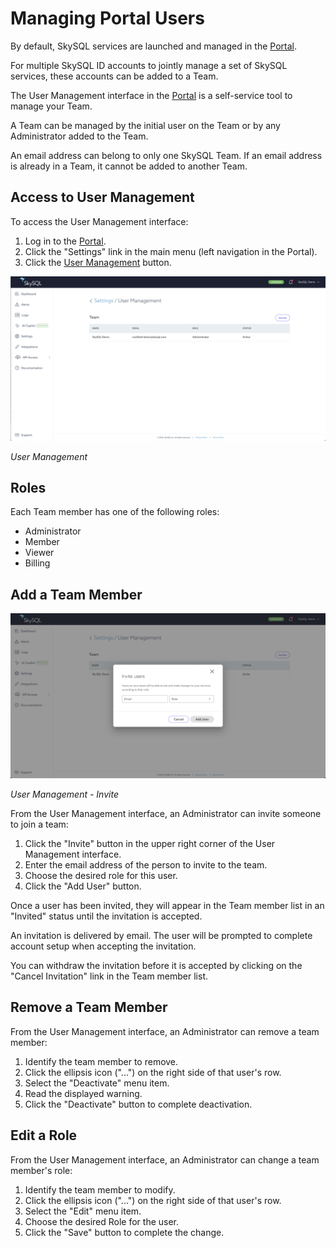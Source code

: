 # Managing Portal Users

By default, SkySQL services are launched and managed in the [Portal](<../../Portal features/>).

For multiple SkySQL ID accounts to jointly manage a set of SkySQL services, these accounts can be added to a Team.

The User Management interface in the [Portal](<../../Portal features/>) is a self-service tool to manage your Team.

A Team can be managed by the initial user on the Team or by any Administrator added to the Team.

An email address can belong to only one SkySQL Team. If an email address is already in a Team, it cannot be added to another Team.

## **Access to User Management**

To access the User Management interface:

1. Log in to the [Portal](https://app.skysql.com/dashboard).
2. Click the "Settings" link in the main menu (left navigation in the Portal).
3. Click the [User Management](https://app.skysql.com/settings/user-management) button.

[![user-management.png](user-management.png)](user-management.png)

*User Management*

## **Roles**

Each Team member has one of the following roles:

- Administrator
- Member
- Viewer
- Billing

## **Add a Team Member**

[![user-management-invite.png](user-management-invite.png)](user-management-invite.png)

*User Management - Invite*

From the User Management interface, an Administrator can invite someone to join a team:

1. Click the "Invite" button in the upper right corner of the User Management interface.
2. Enter the email address of the person to invite to the team.
3. Choose the desired role for this user.
4. Click the "Add User" button.

Once a user has been invited, they will appear in the Team member list in an "Invited" status until the invitation is accepted.

An invitation is delivered by email. The user will be prompted to complete account setup when accepting the invitation.

You can withdraw the invitation before it is accepted by clicking on the "Cancel Invitation" link in the Team member list.

## **Remove a Team Member**

From the User Management interface, an Administrator can remove a team member:

1. Identify the team member to remove.
2. Click the ellipsis icon ("...") on the right side of that user's row.
3. Select the "Deactivate" menu item.
4. Read the displayed warning.
5. Click the "Deactivate" button to complete deactivation.

## **Edit a Role**

From the User Management interface, an Administrator can change a team member's role:

1. Identify the team member to modify.
2. Click the ellipsis icon ("...") on the right side of that user's row.
3. Select the "Edit" menu item.
4. Choose the desired Role for the user.
5. Click the "Save" button to complete the change.